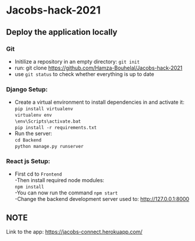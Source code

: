 # Jacobs-hack-2021

## Deploy the application locally  
### Git
- Initilize a repository in an empty directory:  `git init` <br/>
- run: git clone https://github.com/Hamza-Bouhelal/Jacobs-hack-2021 <br/>
- use `git status` to check whether everything is up to date <br/>
### Django Setup:
- Create a virtual environment to install dependencies in and activate it: <br/>
    `pip install virtualenv` <br/>
    `virtualenv env` <br/>
    `\env\Scripts\activate.bat` <br/>
    `pip install -r requirements.txt` <br/>
- Run the server: <br/>
    `cd Backend` <br/>
    `python manage.py runserver` <br/>
### React js Setup:
- First cd to `Frontend` <br/>
-Then install required node modules: <br/>
  `npm install` <br/>
-You can now run the command `npm start` <br/>
-Change the backend development server used to: http://127.0.0.1:8000 <br/>

## NOTE

Link to the app: https://jacobs-connect.herokuapp.com/ <br/>
